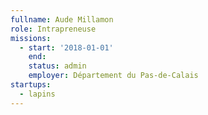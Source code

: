 ```yaml
---
fullname: Aude Millamon
role: Intrapreneuse
missions:
  - start: '2018-01-01'
    end:
    status: admin
    employer: Département du Pas-de-Calais
startups:
  - lapins
---
```

